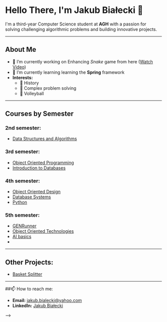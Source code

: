 # Hello There, I'm Jakub Białecki 👋

I'm a third-year Computer Science student at **AGH** with a passion for solving challenging algorithmic problems and building innovative projects.

---

## About Me
- 🔭 I’m currently working on Enhancing *Snake* game from here ([Watch Video](https://www.youtube.com/watch?v=TOpBcfbAgPg))
- 🌱 I’m currently learning learning the **Spring** framework
- **Interests:**  
  - 📜 History  
  - 🧩 Complex problem solving  
  - 🏐 Volleyball
---

## Courses by Semester

### 2nd semester:
- [Data Structures and Algorithms](https://github.com/Whitecki/ASD)
### 3rd semester:
- [Object Oriented Programming](https://github.com/Whitecki/JavaOOPProject)
- [Introduction to Databases](https://github.com/Whitecki/RelationalDB)  
### 4th semester:
- [Object Oriented Design](https://github.com/Whitecki/Object-Oriented-Design)
- [Database Systems](https://github.com/Whitecki/NO_SQL_DB)
- [Python](https://github.com/Whitecki/Guest-Hub)
### 5th semester:
- [GENRunner](https://github.com/Whitecki/GenRunner)
- [Object Oriented Technologies](https://github.com/Whitecki/Object-Oriented-Technologies)
- [AI basics](https://github.com/Whitecki/sztuczna-inteligencja)
- []()

---

## Other Projects:

- [Basket Splitter](https://github.com/Whitecki/Guest-Hub)


---

##📫 How to reach me:

- **Email:** [jakub.bialecki@yahoo.com](mailto:jakub.bialecki@yahoo.com)
- **LinkedIn:** [Jakub Białecki](https://www.linkedin.com/in/jakub-bia%C5%82ecki-303682300/)

-->
